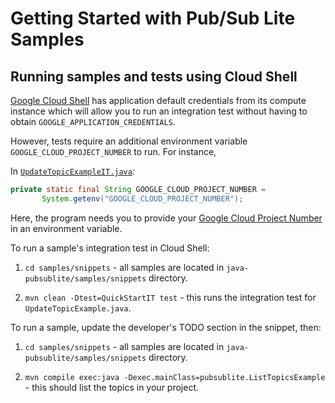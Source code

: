 # Getting Started with Pub/Sub Lite Samples

## Running samples and tests using Cloud Shell

[Google Cloud Shell](https://cloud.google.com/shell) has application default credentials from its compute instance which will allow you to run an integration test without having to obtain `GOOGLE_APPLICATION_CREDENTIALS`.

However, tests require an additional environment variable `GOOGLE_CLOUD_PROJECT_NUMBER` to run. For instance, 
 
In [`UpdateTopicExampleIT.java`](snippets/src/test/java/pubsublite/UpdateTopicExampleIT.java):

```java
private static final String GOOGLE_CLOUD_PROJECT_NUMBER =
       System.getenv("GOOGLE_CLOUD_PROJECT_NUMBER");
```
Here, the program needs you to provide your [Google Cloud Project Number](https://cloud.google.com/resource-manager/docs/creating-managing-projects) in an environment variable.

To run a sample's integration test in Cloud Shell:

1. `cd samples/snippets` - all samples are located in `java-pubsublite/samples/snippets` directory.

1. `mvn clean -Dtest=QuickStartIT test` - this runs the integration test for `UpdateTopicExample.java`.

To run a sample, update the developer's TODO section in the snippet, then:

1. `cd samples/snippets` - all samples are located in `java-pubsublite/samples/snippets` directory.

1. `mvn compile exec:java -Dexec.mainClass=pubsublite.ListTopicsExample` - this should list the topics in your project.
